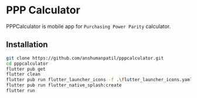 # PPP Calculator

PPPCalculator is mobile app for `Purchasing Power Parity` calculator.



## Installation

```bash
git clone https://github.com/anshumanpatil/pppcalculator.git
cd pppcalculator
flutter pub get
flutter clean
flutter pub run flutter_launcher_icons -f .\flutter_launcher_icons.yaml
flutter pub run flutter_native_splash:create
flutter run
```

